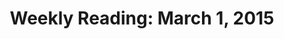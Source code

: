 ---
layout: reading_list
title: "Weekly Reading: March 1, 2015"
excerpt: "This week’s reading includes an environmental history of Narragansett Bay and Peter Thiel’s notes on building a startup."
type: reading_list
books:
  - id: vaughan-y-one
    note: >
      I’m glad to be encountering these only now that they’ve been collected in these large 11 or 12 issue volumes. I can tell that it is the world-building here that will keep me into this, and I only got there in the last bits of this volume. If I had picked up a 5 issue length trade, I’m not sure I would have understood what the fuss was about.
  - id: pastore-between-land-and-sea
    note: >
      In this environmental history of Narragansett Bay, Pastore traces the development of the Bay from a nebulous and malleable estuary from the earliest arrivals of English settlers to its nineteenth-century incarnation as the coastal terminus of the inland industrial complex along the Blackwater Canal. The material on the early modern period provides a lot of material of historiographical interest for me in its discussion of how people construct marine and coastal spaces, and I hope to write a more detailed review focused on that material in the future. However, I find Pastore’s pitch for the contemporary importance of this estuarial history in an era of rising sea levels compelling as well. [A couple weeks ago](http://tinaja.computer/2015/02/15/weekly-reading.html) I mentioned Tim Maly’s essay on new approaches to designing the built environment of our coastlines, and Pastore ends up in a similar spot, arguing that our future relationship to the coastline may need to return to the flexible brackishness of the early modern Narragansett.
  - id: thiel-zero-to-one
    note: >
      Tech industry invocations of the history of science and technology are frequently frustratingly Whiggish and simplistic, and Thiel opens with the usual tropes of progress from the Scientific Revolution through Enlightenment and the Industrial Revolution. Knowing him primarily from equally simplistic public political pronouncements, I was neither surprised nor hopeful that things would improve. However, Thiel’s analysis of less grand problems, of problems on the scale of a single business, actually show precisely the kind of sensitivity to nuance and contingency that’s lacking in these other areas. I found the middle of this book to be a very insightful analysis of the relationships of people to business and of businesses to markets. The final chapter, a personality profile and psychological analysis of the ideal startup founder compiled from tech industry anecdotes, returns to pronouncements that are more grand than the insights they contain. In short, the silly parts are as silly as I feared—I will never get over the insistence on referring to a ‘startup’ as a historically unique mode of organizing people—but that middle part surprised me and is definitely worth the read.
  - id: bendis-guardians-angela
    note: >
      The art in the couple of Francavilla issues was great; the art in the rest of the issues in the collection is not to my taste. Given Bendis’s work in <i>Ultimate Spider-man</i> I honestly expected a bit more fun and a bit less straight-ahead comic book fighting and action. Not sure I need to read more.
---